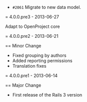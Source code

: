 * `#2061` Migrate to new data model.

= 4.0.0.pre3 - 2013-06-27

Adapt to OpenProject core

= 4.0.0.pre2 - 2013-06-21

== Minor Change

* Fixed grouping by authors
* Added reporting permissions
* Translation fixes

= 4.0.0.pre1 - 2013-06-14

== Major Change

* First release of the Rails 3 version
